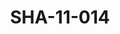 ---
pid: SHA-11-014
title: SHA-11-014
language: en
collection: Sharhabil Ahmed
original_label: 
rights: Sharhabil Ahmed
location_of_original: Sharhabil Ahmed
photographer_or_studio: 
scanned_from: photograph 15.7 by 20.6
_date: '1966'
location: Ethiopia, Addis Ababa
description: Haile Selassie with Harambe band members Lucy Muro and Magdalene Anyango
additional_notes: 
permission_display: 'yes'
on_server: 'no'
on_website: 'no'
permalink: /photopages/en/SHA-11-014.html
layout: photo-page
---